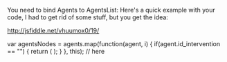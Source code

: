 You need to bind Agents to AgentsList: Here's a quick example with your code, I had to get rid of some stuff, but you get the idea:

http://jsfiddle.net/vhuumox0/19/

var agentsNodes = agents.map(function(agent, i) {
  if(agent.id_intervention == "") {
    return (
      <Agent agent={agent} key={i} ticket={t} id={row_names} onClick={this.handleClick.bind(this)} />
    );
  }
}, this); // here